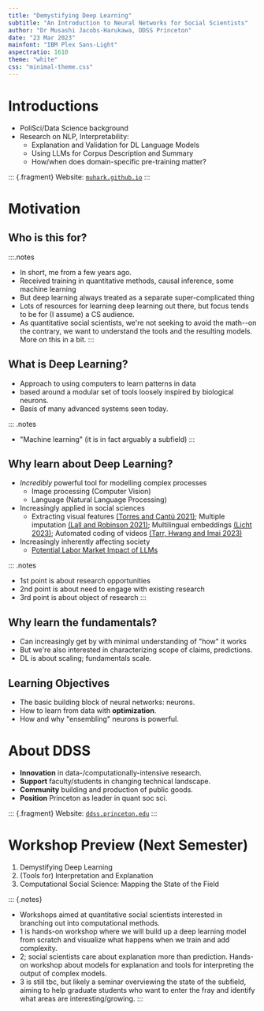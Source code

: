 ```yaml
---
title: "Demystifying Deep Learning"
subtitle: "An Introduction to Neural Networks for Social Scientists"
author: "Dr Musashi Jacobs-Harukawa, DDSS Princeton"
date: "23 Mar 2023"
mainfont: "IBM Plex Sans-Light"
aspectratio: 1610
theme: "white"
css: "minimal-theme.css"
---
```


# Introductions

- PoliSci/Data Science background
- Research on NLP, Interpretability:
	- Explanation and Validation for DL Language Models
	- Using LLMs for Corpus Description and Summary
	- How/when does domain-specific pre-training matter?

::: {.fragment}
Website: [`muhark.github.io`](https://muhark.github.io)
:::

# Motivation

## Who is this for?

:::.notes
- In short, me from a few years ago.
- Received training in quantitative methods, causal inference, some machine learning
- But deep learning always treated as a separate super-complicated thing
- Lots of resources for learning deep learning out there, but focus tends to be for (I assume) a CS audience.
- As quantitative social scientists, we're not seeking to avoid the math--on the contrary, we want to understand the tools and the resulting models. More on this in a bit.
:::

## What is Deep Learning?

- Approach to using computers to learn patterns in data
- based around a modular set of tools loosely inspired by biological neurons.
- Basis of many advanced systems seen today.

::: .notes
- "Machine learning" (it is in fact arguably a subfield)
:::

## Why learn about Deep Learning?

- _Incredibly_ powerful tool for modelling complex processes
	- Image processing (Computer Vision)
	- Language (Natural Language Processing)
- Increasingly applied in social sciences
	- Extracting visual features [(Torres and Cantú 2021)](https://www.cambridge.org/core/journals/political-analysis/article/learning-to-see-convolutional-neural-networks-for-the-analysis-of-social-science-data/7417AE7F021C92CA32DC04D4D4282B90); Multiple imputation [(Lall and Robinson 2021)](https://www.cambridge.org/core/journals/political-analysis/article/midas-touch-accurate-and-scalable-missingdata-imputation-with-deep-learning/5007854F57E88AF16D69BCCA4C5AF1FF); Multilingual embeddings [(Licht 2023)](https://www.cambridge.org/core/journals/political-analysis/article/crosslingual-classification-of-political-texts-using-multilingual-sentence-embeddings/30689C8798F097EEBA514ABE4891A71B); Automated coding of videos [(Tarr, Hwang and Imai 2023)](https://www.cambridge.org/core/journals/political-analysis/article/automated-coding-of-political-campaign-advertisement-videos-an-empirical-validation-study/7B60C86AAC9E71016F9397D2FD247F8C)
- Increasingly inherently affecting society
	- [Potential Labor Market Impact of LLMs](https://arxiv.org/pdf/2303.10130.pdf)

::: .notes
- 1st point is about research opportunities
- 2nd point is about need to engage with existing research
- 3rd point is about object of research
:::

## Why learn the fundamentals?

- Can increasingly get by with minimal understanding of "how" it works
- But we're also interested in characterizing scope of claims, predictions.
- DL is about scaling; fundamentals scale.

## Learning Objectives

- The basic building block of neural networks: neurons.
- How to learn from data with **optimization**.
- How and why "ensembling" neurons is powerful.






# About DDSS

- **Innovation** in data-/computationally-intensive research.
- **Support** faculty/students in changing technical landscape.
- **Community** building and production of public goods.
- **Position** Princeton as leader in quant soc sci.

::: {.fragment}
Website: [`ddss.princeton.edu`](https://ddss.princeton.edu)
:::

# Workshop Preview (Next Semester)

1. Demystifying Deep Learning
2. (Tools for) Interpretation and Explanation
3. Computational Social Science: Mapping the State of the Field

::: {.notes}
- Workshops aimed at quantitative social scientists interested in branching out into computational methods.
- 1 is hands-on workshop where we will build up a deep learning model from scratch and visualize what happens when we train and add complexity.
- 2; social scientists care about explanation more than prediction. Hands-on workshop about models for explanation and tools for interpreting the output of complex models.
- 3 is still tbc, but likely a seminar overviewing the state of the subfield, aiming to help graduate students who want to enter the fray and identify what areas are interesting/growing.
:::


<!--docker run --rm --volume "`pwd`:/data" --user `id -u`:`id -g` pandoc/latex:2.18 -t revealjs --slide-level 2 -V theme=white --mathjax --citeproc -i -s -o harukawa-cpeb-workshop-presentation.html presentation.md --self-contained-->
